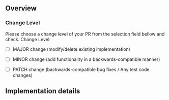## Overview

### Change Level
Please choose a change level of your PR from the selection field bellow and check.
Change Level
 - [ ] MAJOR change (modify/delete existing implementation)
 - [ ] MINOR change (add functionality in a backwards-compatible manner)
 - [ ] PATCH change (backwards-compatible bug fixes / Any test code changes)


## Implementation details

